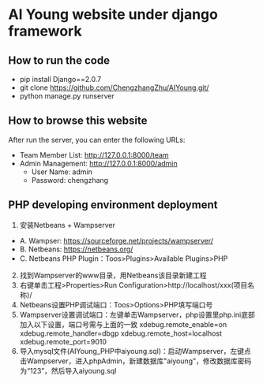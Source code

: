 # AI Young website under django framework
## How to run the code
+ pip install Django==2.0.7
+ git clone https://github.com/ChengzhangZhu/AIYoung.git/
+ python manage.py runserver
## How to browse this website
After run the server, you can enter the following URLs: 
+ Team Member List: http://127.0.0.1:8000/team
+ Admin Management: http://127.0.0.1:8000/admin
	+ User Name: admin
	+ Password: chengzhang

## PHP developing environment deployment
1. 安装Netbeans + Wampserver
 + A. Wampser: https://sourceforge.net/projects/wampserver/
 + B. Netbeans: https://netbeans.org/
 + C. Netbeans PHP Plugin：Toos>Plugins>Available Plugins>PHP
2. 找到Wampserver的www目录，用Netbeans该目录新建工程
3. 右键单击工程>Properties>Run Configuration>http://localhost/xxx(项目名称)/
4. Netbeans设置PHP调试端口：Toos>Options>PHP填写端口号
5. Wampserver设置调试端口：左键单击Wampserver，php设置里php.ini底部加入以下设置，端口号需与上面的一致
xdebug.remote_enable=on
xdebug.remote_handler=dbgp
xdebug.remote_host=localhost
xdebug.remote_port=9010
6. 导入mysql文件(AIYoung_PHP中aiyoung.sql)：启动Wampserver，左键点击Wampserver，进入phpAdmin，新建数据库"aiyoung"，修改数据库密码为“123”，然后导入aiyoung.sql
